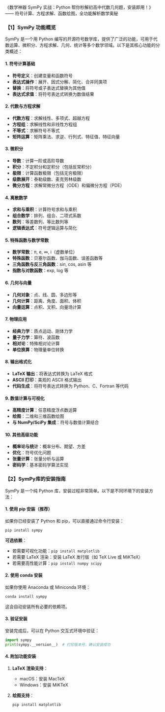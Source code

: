 《数学神器 SymPy 实战：Python 帮你秒解初高中代数几何题，安装即用！》
—— 符号计算、方程求解、函数绘图，全功能解析数学奥秘

### 【1】SymPy 功能概览

SymPy 是一个用 Python 编写的开源符号数学库，提供了广泛的功能，可用于代数运算、微积分、方程求解、几何、统计等多个数学领域。以下是其核心功能的分类概述：

#### 1. **符号计算基础**

- **符号定义**：创建变量和函数符号
- **表达式操作**：展开、因式分解、简化、合并同类项
- **替换**：将符号或子表达式替换为其他值
- **表达式求值**：将符号表达式转换为数值结果

#### 2. **代数与方程求解**

- **代数方程**：求解线性、多项式、超越方程
- **方程组**：求解线性和非线性方程组
- **不等式**：求解符号不等式
- **矩阵运算**：矩阵乘法、求逆、行列式、特征值、特征向量

#### 3. **微积分**

- **导数**：计算一阶或高阶导数
- **积分**：不定积分和定积分（包括反常积分）
- **极限**：计算函数极限（包括无穷极限）
- **级数展开**：泰勒级数、麦克劳林级数
- **微分方程**：求解常微分方程（ODE）和偏微分方程（PDE）

#### 4. **离散数学**

- **求和与乘积**：计算符号求和与乘积
- **组合数学**：排列、组合、二项式系数
- **数列**：等差数列、等比数列等
- **逻辑表达式**：符号逻辑运算与简化

#### 5. **特殊函数与数学常数**

- **数学常数**：π, e, ∞, i（虚数单位）
- **特殊函数**：贝塞尔函数、伽马函数、误差函数等
- **三角函数与反三角函数**：sin, cos, asin 等
- **指数与对数函数**：exp, log 等

#### 6. **几何与向量**

- **几何对象**：点、线、圆、多边形等
- **几何计算**：距离、角度、面积、体积
- **向量运算**：点积、叉积、向量场计算

#### 7. **物理应用**

- **经典力学**：质点运动、刚体力学
- **量子力学**：算符、波函数
- **相对论**：特殊相对论计算
- **单位换算**：物理量单位转换

#### 8. **输出格式化**

- **LaTeX 输出**：将表达式转换为 LaTeX 格式
- **ASCII 打印**：美观的 ASCII 格式输出
- **代码生成**：将符号表达式转换为 Python、C、Fortran 等代码

#### 9. **数值计算与可视化**

- **高精度计算**：任意精度浮点数运算
- **绘图**：二维和三维函数绘图
- **与 NumPy/SciPy 集成**：符号与数值计算结合

#### 10. **其他高级功能**

- **概率论与统计**：概率分布、期望、方差
- **优化**：符号优化问题
- **张量计算**：张量分析与运算
- **密码学**：基本密码学算法实现

### 【2】SymPy库的安装指南

SymPy 是一个纯 Python 库，安装过程非常简单。以下是不同环境下的安装方法：

#### **1. 使用 pip 安装（推荐）**

如果你已经安装了 Python 和 pip，可以直接通过命令行安装：

```bash
pip install sympy
```

**可选依赖**：

- 若需要可视化功能：`pip install matplotlib`
- 若需要 LaTeX 渲染：安装 LaTeX 发行版（如 TeX Live 或 MiKTeX）
- 若需要高性能计算：`pip install numpy scipy`

#### **2. 使用 conda 安装**

如果你使用 Anaconda 或 Miniconda 环境：

```bash
conda install sympy
```

这会自动安装所有必要的依赖项。

#### **3. 验证安装**

安装完成后，可以在 Python 交互式环境中验证：

```python
import sympy
print(sympy.__version__)  # 打印版本号，确认安装成功
```

#### **4. 附加功能安装**

1. **LaTeX 渲染支持**：
   - macOS：安装 MacTeX
   - Windows：安装 MiKTeX

2. **绘图支持**：

   ```bash
   pip install matplotlib
   ```
